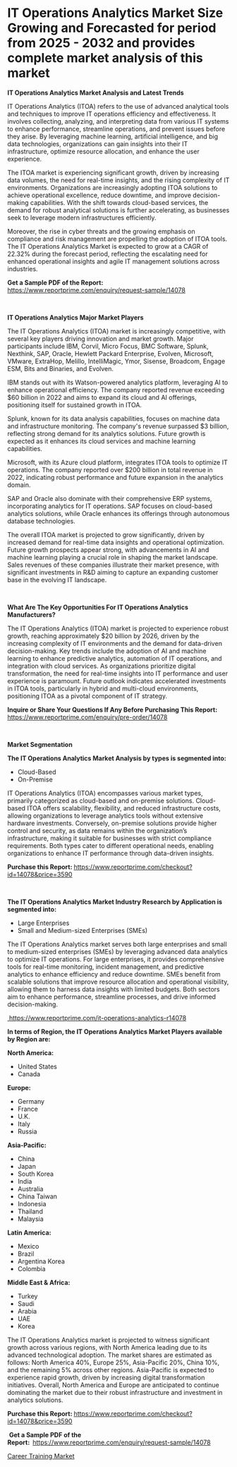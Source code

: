 <p><h1>IT Operations Analytics Market Size Growing and Forecasted for period from 2025 - 2032 and provides complete market analysis of this market</h1></p><p><strong>IT Operations Analytics Market Analysis and Latest Trends</strong></p>
<p><p>IT Operations Analytics (ITOA) refers to the use of advanced analytical tools and techniques to improve IT operations efficiency and effectiveness. It involves collecting, analyzing, and interpreting data from various IT systems to enhance performance, streamline operations, and prevent issues before they arise. By leveraging machine learning, artificial intelligence, and big data technologies, organizations can gain insights into their IT infrastructure, optimize resource allocation, and enhance the user experience.</p><p>The ITOA market is experiencing significant growth, driven by increasing data volumes, the need for real-time insights, and the rising complexity of IT environments. Organizations are increasingly adopting ITOA solutions to achieve operational excellence, reduce downtime, and improve decision-making capabilities. With the shift towards cloud-based services, the demand for robust analytical solutions is further accelerating, as businesses seek to leverage modern infrastructures efficiently.</p><p>Moreover, the rise in cyber threats and the growing emphasis on compliance and risk management are propelling the adoption of ITOA tools. The IT Operations Analytics Market is expected to grow at a CAGR of 22.32% during the forecast period, reflecting the escalating need for enhanced operational insights and agile IT management solutions across industries.</p></p>
<p><strong>Get a Sample PDF of the Report:&nbsp;</strong> <a href="https://www.reportprime.com/enquiry/request-sample/14078?utm_campaign=3026&utm_medium=2&utm_source=Github&utm_content=ia&utm_term=20032025&utm_id=it-operations-analytics">https://www.reportprime.com/enquiry/request-sample/14078</a></p>
<p>&nbsp;</p>
<p><strong>IT Operations Analytics Major Market Players</strong></p>
<p><p>The IT Operations Analytics (ITOA) market is increasingly competitive, with several key players driving innovation and market growth. Major participants include IBM, Corvil, Micro Focus, BMC Software, Splunk, Nexthink, SAP, Oracle, Hewlett Packard Enterprise, Evolven, Microsoft, VMware, ExtraHop, Melillo, IntelliMagic, Ymor, Sisense, Broadcom, Engage ESM, Bits and Binaries, and Evolven.</p><p>IBM stands out with its Watson-powered analytics platform, leveraging AI to enhance operational efficiency. The company reported revenue exceeding $60 billion in 2022 and aims to expand its cloud and AI offerings, positioning itself for sustained growth in ITOA.</p><p>Splunk, known for its data analysis capabilities, focuses on machine data and infrastructure monitoring. The company's revenue surpassed $3 billion, reflecting strong demand for its analytics solutions. Future growth is expected as it enhances its cloud services and machine learning capabilities.</p><p>Microsoft, with its Azure cloud platform, integrates ITOA tools to optimize IT operations. The company reported over $200 billion in total revenue in 2022, indicating robust performance and future expansion in the analytics domain.</p><p>SAP and Oracle also dominate with their comprehensive ERP systems, incorporating analytics for IT operations. SAP focuses on cloud-based analytics solutions, while Oracle enhances its offerings through autonomous database technologies.</p><p>The overall ITOA market is projected to grow significantly, driven by increased demand for real-time data insights and operational optimization. Future growth prospects appear strong, with advancements in AI and machine learning playing a crucial role in shaping the market landscape. Sales revenues of these companies illustrate their market presence, with significant investments in R&D aiming to capture an expanding customer base in the evolving IT landscape.</p></p>
<p>&nbsp;</p>
<p><strong>What Are The Key Opportunities For IT Operations Analytics Manufacturers?</strong></p>
<p><p>The IT Operations Analytics (ITOA) market is projected to experience robust growth, reaching approximately $20 billion by 2026, driven by the increasing complexity of IT environments and the demand for data-driven decision-making. Key trends include the adoption of AI and machine learning to enhance predictive analytics, automation of IT operations, and integration with cloud services. As organizations prioritize digital transformation, the need for real-time insights into IT performance and user experience is paramount. Future outlook indicates accelerated investments in ITOA tools, particularly in hybrid and multi-cloud environments, positioning ITOA as a pivotal component of IT strategy.</p></p>
<p><strong>Inquire or Share Your Questions If Any Before Purchasing This Report:</strong> <a href="https://www.reportprime.com/enquiry/pre-order/14078?utm_campaign=3026&utm_medium=2&utm_source=Github&utm_content=ia&utm_term=20032025&utm_id=it-operations-analytics">https://www.reportprime.com/enquiry/pre-order/14078</a></p>
<p>&nbsp;</p>
<p><strong>Market Segmentation</strong></p>
<p><strong>The IT Operations Analytics Market Analysis by types is segmented into:</strong></p>
<p><ul><li>Cloud-Based</li><li>On-Premise</li></ul></p>
<p><p>IT Operations Analytics (ITOA) encompasses various market types, primarily categorized as cloud-based and on-premise solutions. Cloud-based ITOA offers scalability, flexibility, and reduced infrastructure costs, allowing organizations to leverage analytics tools without extensive hardware investments. Conversely, on-premise solutions provide higher control and security, as data remains within the organization’s infrastructure, making it suitable for businesses with strict compliance requirements. Both types cater to different operational needs, enabling organizations to enhance IT performance through data-driven insights.</p></p>
<p><strong>Purchase this Report:&nbsp;</strong><a href="https://www.reportprime.com/checkout?id=14078&price=3590&utm_campaign=3026&utm_medium=2&utm_source=Github&utm_content=ia&utm_term=20032025&utm_id=it-operations-analytics">https://www.reportprime.com/checkout?id=14078&price=3590</a></p>
<p>&nbsp;</p>
<p><strong>The IT Operations Analytics Market Industry Research by Application is segmented into:</strong></p>
<p><ul><li>Large Enterprises</li><li>Small and Medium-sized Enterprises (SMEs)</li></ul></p>
<p><p>The IT Operations Analytics market serves both large enterprises and small to medium-sized enterprises (SMEs) by leveraging advanced data analytics to optimize IT operations. For large enterprises, it provides comprehensive tools for real-time monitoring, incident management, and predictive analytics to enhance efficiency and reduce downtime. SMEs benefit from scalable solutions that improve resource allocation and operational visibility, allowing them to harness data insights with limited budgets. Both sectors aim to enhance performance, streamline processes, and drive informed decision-making.</p></p>
<p><a href="https://www.reportprime.com/it-operations-analytics-r14078?utm_campaign=3026&utm_medium=2&utm_source=Github&utm_content=ia&utm_term=20032025&utm_id=it-operations-analytics">&nbsp;https://www.reportprime.com/it-operations-analytics-r14078</a></p>
<p><strong>In terms of Region, the IT Operations Analytics Market Players available by Region are:</strong></p>
<p>
    <p> <strong> North America: </strong>
        <ul>
            <li>United States</li>
            <li>Canada</li>
        </ul>
        </p> 
    <p> <strong> Europe: </strong>
        <ul>
            <li>Germany</li>
            <li>France</li>
            <li>U.K.</li>
            <li>Italy</li>
            <li>Russia</li>
        </ul>
        </p> 
    <p> <strong> Asia-Pacific: </strong>
        <ul>
            <li>China</li>
            <li>Japan</li>
            <li>South Korea</li>
            <li>India</li>
            <li>Australia</li>
            <li>China Taiwan</li>
            <li>Indonesia</li>
            <li>Thailand</li>
            <li>Malaysia</li>
        </ul>
        </p> 
    <p> <strong> Latin America: </strong>
        <ul>
            <li>Mexico</li>
            <li>Brazil</li>
            <li>Argentina Korea</li>
            <li>Colombia</li>
        </ul>
        </p> 
    <p> <strong> Middle East & Africa: </strong>
        <ul>
            <li>Turkey</li>
            <li>Saudi</li>
            <li>Arabia</li>
            <li>UAE</li>
            <li>Korea</li>
        </ul>
    </p>
    </p>
<p><p>The IT Operations Analytics market is projected to witness significant growth across various regions, with North America leading due to its advanced technological adoption. The market shares are estimated as follows: North America 40%, Europe 25%, Asia-Pacific 20%, China 10%, and the remaining 5% across other regions. Asia-Pacific is expected to experience rapid growth, driven by increasing digital transformation initiatives. Overall, North America and Europe are anticipated to continue dominating the market due to their robust infrastructure and investment in analytics solutions.</p></p>
<p><strong>Purchase this Report: </strong><a href="https://www.reportprime.com/checkout?id=14078&price=3590&utm_campaign=3026&utm_medium=2&utm_source=Github&utm_content=ia&utm_term=20032025&utm_id=it-operations-analytics">https://www.reportprime.com/checkout?id=14078&price=3590</a></p>
<p>&nbsp;<strong>Get a Sample PDF of the Report:&nbsp;&nbsp;</strong><a href="https://www.reportprime.com/enquiry/request-sample/14078?utm_campaign=3026&utm_medium=2&utm_source=Github&utm_content=ia&utm_term=20032025&utm_id=it-operations-analytics">https://www.reportprime.com/enquiry/request-sample/14078</a></p>
<p><strong></strong></p>
<p><p><a href="https://github.com/popupioo/Market-Research-Report-List-1/blob/main/career-training-market.md?utm_campaign=3026&utm_medium=2&utm_source=Github&utm_content=ia&utm_term=20032025&utm_id=it-operations-analytics">Career Training Market</a></p></p>
